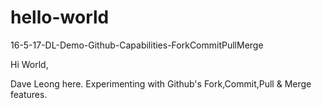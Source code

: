 # hello-world
16-5-17-DL-Demo-Github-Capabilities-ForkCommitPullMerge

Hi World,

Dave Leong here. Experimenting with  Github's Fork,Commit,Pull & Merge features. 
